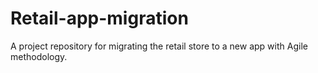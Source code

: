 # Retail-app-migration
A project repository for migrating the retail store to a new app with Agile methodology.
